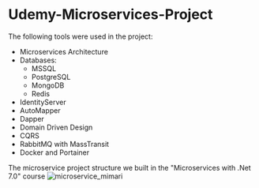 # Udemy-Microservices-Project
The following tools were used in the project:
- Microservices Architecture
- Databases:
  - MSSQL
  - PostgreSQL
  - MongoDB
  - Redis
- IdentityServer
- AutoMapper
- Dapper
- Domain Driven Design
- CQRS
- RabbitMQ with MassTransit
- Docker and Portainer

The microservice project structure we built in the "Microservices with .Net 7.0" course
![microservice_mimari](https://user-images.githubusercontent.com/46678087/114802958-42c15d80-9da7-11eb-8391-ba0abf87a1b1.png)

